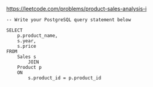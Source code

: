 https://leetcode.com/problems/product-sales-analysis-i

```postgresql
-- Write your PostgreSQL query statement below

SELECT
    p.product_name,
    s.year,
    s.price
FROM
    Sales s
        JOIN
    Product p
    ON
        s.product_id = p.product_id
```
